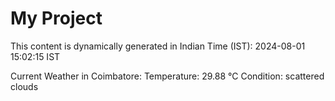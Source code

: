 # My Project

This content is dynamically generated in Indian Time (IST): 2024-08-01 15:02:15 IST


Current Weather in Coimbatore:
Temperature: 29.88 °C
Condition: scattered clouds
